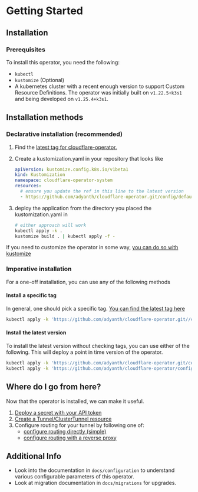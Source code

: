 # Getting Started

## Installation

### Prerequisites

To install this operator, you need the following:

- `kubectl`
- `kustomize` (Optional)
- A kubernetes cluster with a recent enough version to support Custom Resource Definitions. The operator was initially built on `v1.22.5+k3s1` and being developed on `v1.25.4+k3s1`.

## Installation methods

### Declarative installation (recommended)

1. Find the [latest tag for cloudflare-operator.](https://github.com/adyanth/cloudflare-operator/tags)
1. Create a kustomization.yaml in your repository that looks like
   ```yaml
   apiVersion: kustomize.config.k8s.io/v1beta1
   kind: Kustomization
   namespace: cloudflare-operator-system
   resources:
     # ensure you update the ref in this line to the latest version
     - https://github.com/adyanth/cloudflare-operator.git/config/default?ref=v0.13.1
   ```

1. deploy the application from the directory you placed the kustomization.yaml in
   ```bash
   # either approach will work
   kubectl apply -k .
   kustomize build . | kubectl apply -f -
   ```

If you need to customize the operator in some way, [you can do so with kustomize](https://glasskube.dev/blog/patching-with-kustomize/)

### Imperative installation

For a one-off installation, you can use any of the following methods

#### Install a specific tag

In general, one should pick a specific tag.
[You can find the latest tag here](https://github.com/adyanth/cloudflare-operator/tags)

```bash
kubectl apply -k 'https://github.com/adyanth/cloudflare-operator.git//config/default?ref=v0.13.1'
```

#### Install the latest version

To install the latest version without checking tags, you can use either of the following.
This will deploy a point in time version of the operator.

```bash
kubectl apply -k 'https://github.com/adyanth/cloudflare-operator.git/config/default?ref=main'
kubectl apply -k 'https://github.com/adyanth/cloudflare-operator/config/default'
```


## Where do I go from here?

Now that the operator is installed, we can make it useful.

1. [Deploy a secret with your API token](./examples/operator-authentication)
2. [Create a Tunnel/ClusterTunnel resource](./examples/tunnel-simple)
3. Configure routing for your tunnel by following one of:
    - [configure routing directly (simple)](./examples/tunnel-binding-simple)
    - [configure routing with a reverse proxy](./examples/tunnel-binding-with-reverse-proxy)

## Additional Info

* Look into the documentation in `docs/configuration` to understand various configurable parameters of this operator.
* Look at migration documentation in `docs/migrations` for upgrades.
